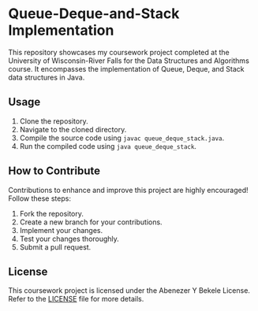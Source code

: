 # Queue-Deque-and-Stack Implementation

This repository showcases my coursework project completed at the University of Wisconsin-River Falls for the Data Structures and Algorithms course. It encompasses the implementation of Queue, Deque, and Stack data structures in Java.

## Usage

1. Clone the repository.
2. Navigate to the cloned directory.
3. Compile the source code using `javac queue_deque_stack.java`.
4. Run the compiled code using `java queue_deque_stack`.

## How to Contribute

Contributions to enhance and improve this project are highly encouraged! Follow these steps:

1. Fork the repository.
2. Create a new branch for your contributions.
3. Implement your changes.
4. Test your changes thoroughly.
5. Submit a pull request.

## License

This coursework project is licensed under the Abenezer Y Bekele License. Refer to the [LICENSE](LICENSE) file for more details.
